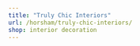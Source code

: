 ```yaml
---
title: "Truly Chic Interiors"
url: /horsham/truly-chic-interiors/
shop: interior decoration
---
```

